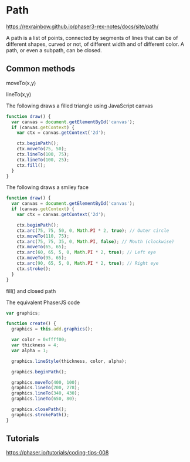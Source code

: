# Path

<https://rexrainbow.github.io/phaser3-rex-notes/docs/site/path/>

A path is a list of points, connected by segments of lines that can be of different shapes, curved or not, of different width and of different color. A path, or even a subpath, can be closed.

## Common methods

moveTo(x,y)

lineTo(x,y)

The following draws a filled triangle using JavaScript canvas

```js
function draw() {
  var canvas = document.getElementById('canvas');
  if (canvas.getContext) {
    var ctx = canvas.getContext('2d');

    ctx.beginPath();
    ctx.moveTo(75, 50);
    ctx.lineTo(100, 75);
    ctx.lineTo(100, 25);
    ctx.fill();
  }
}
```

The following draws a smiley face

```js
function draw() {
  var canvas = document.getElementById('canvas');
  if (canvas.getContext) {
    var ctx = canvas.getContext('2d');

    ctx.beginPath();
    ctx.arc(75, 75, 50, 0, Math.PI * 2, true); // Outer circle
    ctx.moveTo(110, 75);
    ctx.arc(75, 75, 35, 0, Math.PI, false); // Mouth (clockwise)
    ctx.moveTo(65, 65);
    ctx.arc(60, 65, 5, 0, Math.PI * 2, true); // Left eye
    ctx.moveTo(95, 65);
    ctx.arc(90, 65, 5, 0, Math.PI * 2, true); // Right eye
    ctx.stroke();
  }
}
```

fill() and closed path

The equivalent PhaserJS code

```js
var graphics;

function create() {
  graphics = this.add.graphics();

  var color = 0xffff00;
  var thickness = 4;
  var alpha = 1;

  graphics.lineStyle(thickness, color, alpha);

  graphics.beginPath();

  graphics.moveTo(400, 100);
  graphics.lineTo(200, 278);
  graphics.lineTo(340, 430);
  graphics.lineTo(650, 80);

  graphics.closePath();
  graphics.strokePath();
}
```

## Tutorials

<https://phaser.io/tutorials/coding-tips-008>
